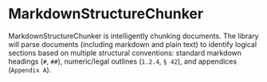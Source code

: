 # MarkdownStructureChunker
MarkdownStructureChunker is intelligently chunking documents. The library will parse documents (including markdown and plain text) to identify logical sections based on multiple structural conventions: standard markdown headings (`#`, `##`), numeric/legal outlines (`1.2.4`, `§ 42`), and appendices (`Appendix A`).
